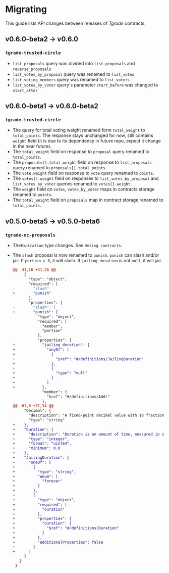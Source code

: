 # Migrating

This guide lists API changes between releases of *Tgrade* contracts.

## v0.6.0-beta2 -> v0.6.0

### `tgrade-trusted-circle`

* `list_proposals` query was divided into `list_proposals` and `reverse_proposals`
* `list_votes_by_proposal` query was renamed to `list_votes`
* `list_voting_members` query was renamed to `list_voters`
* `list_votes_by_voter` query's parameter `start_before` was changed to `start_after`

## v0.6.0-beta1 -> v0.6.0-beta2

### `tgrade-trusted-circle`

* The query for total voting weight renamed form `total_weight` to `total_points`.
  The response stays unchanged for now, still contains `weight` field (it is
  due to its dependency in future repo, expect it change in the near future).
* The `total_weight` field on response to `proposal` query renamed to
  `total_points`.
* The `proposals[].total_weight` field on response to `list_proposals` query
  renamed to `proposals[].total_points`.
* The `vote.weight` field on response to `vote` query renamed to `points`.
* The `votes[].weight` field on responses to `list_votes_by_proposal` and
  `list_votes_by_voter` queries renamed to `votes[].weight`.
* The `weight` field on `votes`, `votes_by_voter` maps in contracts storage
  renamed to `points`.
* The `total_weight` field on `proposals` map in contract storage renamed to
  `total_points`.

## v0.5.0-beta5 -> v0.5.0-beta6

### `tgrade-oc-proposals`

*   The`Expiration` type changes. See `Voting contracts`.

*   The `slash` proposal is now renamed to `punish`. `punish` can slash and/or jail. If
    `portion > 0`, it will slash. If `jailing_duration` is not `null`, it will jail.

    ```diff
    @@ -31,16 +31,26 @@
         {
           "type": "object",
           "required": [
    -        "slash"
    +        "punish"
           ],
           "properties": {
    -        "slash": {
    +        "punish": {
               "type": "object",
               "required": [
                 "member",
                 "portion"
               ],
               "properties": {
    +            "jailing_duration": {
    +              "anyOf": [
    +                {
    +                  "$ref": "#/definitions/JailingDuration"
    +                },
    +                {
    +                  "type": "null"
    +                }
    +              ]
    +            },
                 "member": {
                   "$ref": "#/definitions/Addr"
                 },
    @@ -61,6 +71,34 @@
         "Decimal": {
           "description": "A fixed-point decimal value with 18 fractional digits, i.e. Decimal(1_000_000_000_000_000_000) == 1.0\n\nThe greatest possible value that can be represented is 340282366920938463463.374607431768211455 (which is (2^128 - 1) / 10^18)",
           "type": "string"
    +    },
    +    "Duration": {
    +      "description": "Duration is an amount of time, measured in seconds",
    +      "type": "integer",
    +      "format": "uint64",
    +      "minimum": 0.0
    +    },
    +    "JailingDuration": {
    +      "oneOf": [
    +        {
    +          "type": "string",
    +          "enum": [
    +            "forever"
    +          ]
    +        },
    +        {
    +          "type": "object",
    +          "required": [
    +            "duration"
    +          ],
    +          "properties": {
    +            "duration": {
    +              "$ref": "#/definitions/Duration"
    +            }
    +          },
    +          "additionalProperties": false
    +        }
    +      ]
         }
       }
     }
    ```


